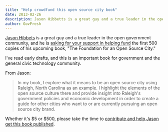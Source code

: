 ```yaml
---
title: "Help crowdfund this open source city book"
date: 2013-02-26
description: Jason Hibbetts is a great guy and a true leader in the open government community, and he is asking for your support in helping fund the first 500 copies of his upcoming book, “The Foundation for an Open Source City.”
author: GovFresh
---
```


<a href="http://www.indiegogo.com/projects/open-source-all-the-cities"></a><a href="https://twitter.com/jhibbets">Jason Hibbets</a> is a great guy and a true leader in the open government community, and he is <a href="http://www.indiegogo.com/projects/open-source-all-the-cities">asking for your support in helping fund</a> the first 500 copies of his upcoming book, "The Foundation for an Open Source City."

I've read early drafts, and this is an important book for government and the general civic technology community.

From Jason:

<blockquote>In my book, I explore what it means to be an open source city using Raleigh, North Carolina as an example. I highlight the elements of the open source culture there and provide insight into Raleigh's government policies and economic development in order to create a guide for other cities who want to or are currently pursuing an open source city brand.
</blockquote>

Whether it's $5 or $500, please take the time to <a href="http://www.indiegogo.com/projects/open-source-all-the-cities">contribute and help Jason get this book published</a>.
